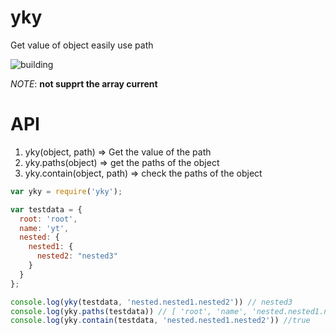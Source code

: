 
# yky
Get value of object easily use path

![building](https://travis-ci.org/Tate-fan/yky.svg?branch=master)

*NOTE*: **not supprt the array current**

API
===
1. yky(object, path) => Get the value of the path
2. yky.paths(object) => get the paths of the object
2. yky.contain(object, path) => check the paths of the object


```javascript
var yky = require('yky');

var testdata = {
  root: 'root',
  name: 'yt',
  nested: {
    nested1: {
      nested2: "nested3"
    }
  }
};

console.log(yky(testdata, 'nested.nested1.nested2')) // nested3
console.log(yky.paths(testdata)) // [ 'root', 'name', 'nested.nested1.nested2' ]
console.log(yky.contain(testdata, 'nested.nested1.nested2')) //true
```
